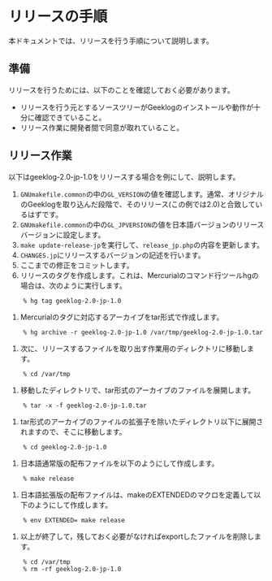 # リリースの手順 #

本ドキュメントでは、リリースを行う手順について説明します。

## 準備 ##

リリースを行うためには、以下のことを確認しておく必要があります。

  * リリースを行う元とするソースツリーがGeeklogのインストールや動作が十分に確認できていること。
  * リリース作業に開発者間で同意が取れていること。

## リリース作業 ##

以下はgeeklog-2.0-jp-1.0をリリースする場合を例にして、説明します。

  1. `GNUmakefile.common`の中の`GL_VERSION`の値を確認します。通常、オリジナルのGeeklogを取り込んだ段階で、そのリリース(この例では2.0)と合致しているはずです。
  1. `GNUmakefile.common`の中の`GL_JPVERSION`の値を日本語バージョンのリリースバージョンに設定します。
  1. `make update-release-jp`を実行して、`release_jp.php`の内容を更新します。
  1. `CHANGES.jp`にリリースするバージョンの記述を行います。
  1. ここまでの修正をコミットします。
  1. リリースのタグを作成します。これは、Mercurialのコマンド行ツールhgの場合は、次のように実行します。
```
    % hg tag geeklog-2.0-jp-1.0
```
  1. Mercurialのタグに対応するアーカイブをtar形式で作成します。
```
    % hg archive -r geeklog-2.0-jp-1.0 /var/tmp/geeklog-2.0-jp-1.0.tar
```
  1. 次に、リリースするファイルを取り出す作業用のディレクトリに移動します。
```
    % cd /var/tmp
```
  1. 移動したディレクトリで、tar形式のアーカイブのファイルを展開します。
```
    % tar -x -f geeklog-2.0-jp-1.0.tar
```
  1. tar形式のアーカイブのファイルの拡張子を除いたディレクトリ以下に展開されますので、そこに移動します。
```
    % cd geeklog-2.0-jp-1.0
```
  1. 日本語通常版の配布ファイルを以下のようにして作成します。
```
    % make release
```
  1. 日本語拡張版の配布ファイルは、makeのEXTENDEDのマクロを定義して以下のようにして作成します。
```
    % env EXTENDED= make release
```
  1. 以上が終了して，残しておく必要がなければexportしたファイルを削除します。
```
    % cd /var/tmp
    % rm -rf geeklog-2.0-jp-1.0
```